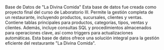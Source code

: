 Base de Datos de "La Divina Comida"
Esta base de datos fue creada como proyecto final del curso de Laboratorio III. Permite la gestión completa de un restaurante, incluyendo productos, sucursales, clientes y ventas. Contiene tablas principales para productos, categorías, tipos, ventas y clientes. Además, incluye consultas SQL y procedimientos almacenados para operaciones clave, así como triggers para actualizaciones automáticas. Esta base de datos ofrece una solución integral para la gestión eficiente del restaurante "La Divina Comida".
